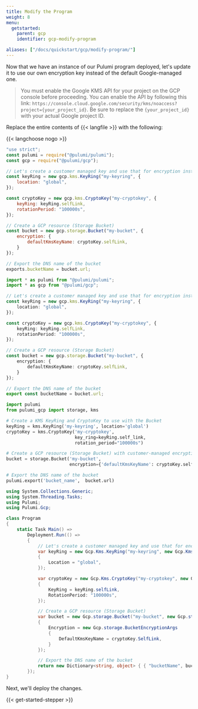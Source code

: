 ```yaml
---
title: Modify the Program
weight: 8
menu:
  getstarted:
    parent: gcp
    identifier: gcp-modify-program

aliases: ["/docs/quickstart/gcp/modify-program/"]
---
```


Now that we have an instance of our Pulumi program deployed, let's update it to use our own encryption key instead of the default Google-managed one.

> You must enable the Google KMS API for your project on the GCP console before proceeding. You can enable the API by following this link: `https://console.cloud.google.com/security/kms/noaccess?project={your_project_id}`. Be sure to replace the `{your_project_id}` with your actual Google project ID.

Replace the entire contents of {{< langfile >}} with the following:

{{< langchoose nogo >}}

```javascript
"use strict";
const pulumi = require("@pulumi/pulumi");
const gcp = require("@pulumi/gcp");

// Let's create a customer managed key and use that for encryption instead of the default Google-managed key.
const keyRing = new gcp.kms.KeyRing("my-keyring", {
    location: "global",
});

const cryptoKey = new gcp.kms.CryptoKey("my-cryptokey", {
    keyRing: keyRing.selfLink,
    rotationPeriod: "100000s",
});

// Create a GCP resource (Storage Bucket)
const bucket = new gcp.storage.Bucket("my-bucket", {
    encryption: {
        defaultKmsKeyName: cryptoKey.selfLink,
    }
});

// Export the DNS name of the bucket
exports.bucketName = bucket.url;
```

```typescript
import * as pulumi from "@pulumi/pulumi";
import * as gcp from "@pulumi/gcp";

// Let's create a customer managed key and use that for encryption instead of the default Google-managed key.
const keyRing = new gcp.kms.KeyRing("my-keyring", {
    location: "global",
});

const cryptoKey = new gcp.kms.CryptoKey("my-cryptokey", {
    keyRing: keyRing.selfLink,
    rotationPeriod: "100000s",
});

// Create a GCP resource (Storage Bucket)
const bucket = new gcp.storage.Bucket("my-bucket", {
    encryption: {
        defaultKmsKeyName: cryptoKey.selfLink,
    }
});

// Export the DNS name of the bucket
export const bucketName = bucket.url;
```

```python
import pulumi
from pulumi_gcp import storage, kms

# Create a KMS KeyRing and CryptoKey to use with the Bucket
keyRing = kms.KeyRing('my-keyring', location='global')
cryptoKey = kms.CryptoKey('my-cryptokey',
                          key_ring=keyRing.self_link,
                          rotation_period="100000s")

# Create a GCP resource (Storage Bucket) with customer-managed encryption key
bucket = storage.Bucket('my-bucket',
                        encryption={'defaultKmsKeyName': cryptoKey.self_link})

# Export the DNS name of the bucket
pulumi.export('bucket_name',  bucket.url)
```

```csharp
using System.Collections.Generic;
using System.Threading.Tasks;
using Pulumi;
using Pulumi.Gcp;

class Program
{
    static Task Main() =>
        Deployment.Run(() =>
        {
            // Let's create a customer managed key and use that for encryption instead of the default Google-managed key.
            var keyRing = new Gcp.Kms.KeyRing("my-keyring", new Gcp.Kms.KeyRingArgs
            {
                Location = "global",
            });

            var cryptoKey = new Gcp.Kms.CryptoKey("my-cryptokey", new Gcp.Kms.CryptoKeyArgs
            {
                KeyRing = keyRing.selfLink,
                RotationPeriod: "100000s",
            });

            // Create a GCP resource (Storage Bucket)
            var bucket = new Gcp.storage.Bucket("my-bucket", new Gcp.storage.BucketArgs
            {
                Encryption = new Gcp.storage.BucketEncryptionArgs
                {
                    DefaultKmsKeyName = cryptoKey.SelfLink,
                }
            });

            // Export the DNS name of the bucket
            return new Dictionary<string, object> { { "bucketName", bucket.url } };
        });
}
```

Next, we'll deploy the changes.

{{< get-started-stepper >}}
